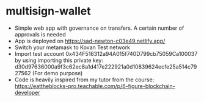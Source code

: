 # multisign-wallet
- Simple web app with governance on transfers. A certain number of approvals is needed
- App is deployed on https://sad-newton-c03e49.netlify.app/
- Switch your metamask to Kovan Test network
- Import test account 0x434F516312a94A015f740D799cb75059Ca100037 by using importing this private key: d30d97636000a9f3c62ec8a1d417e222921a0d10839624ecfe25a514c7927562 (For demo purpose)
- Code is heavily inspired from my tutor from the course: https://eattheblocks-pro.teachable.com/p/6-figure-blockchain-developer
